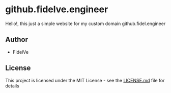 # github.fidelve.engineer

Hello!, this just a simple website for my custom domain github.fidel.engineer

## Author

- FidelVe

## License

This project is licensed under the MIT License - see the [LICENSE.md](LICENSE.md) file for details
